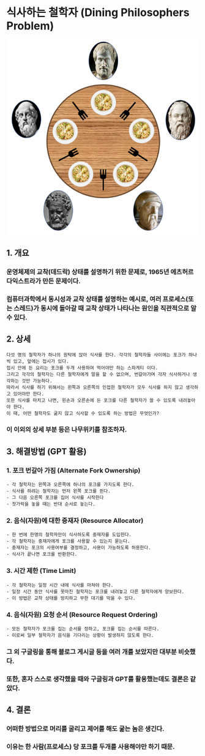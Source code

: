# 식사하는 철학자 (Dining Philosophers Problem)
![](screenshot/식사하는철학자.png)

## 1. 개요
### 운영체제의 교착(데드락) 상태를 설명하기 위한 문제로, 1965년 에츠허르 다익스트라가 만든 문제이다.
### 컴퓨터과학에서 동시성과 교착 상태를 설명하는 예시로, 여러 프로세스(또는 스레드)가 동시에 돌아갈 때 교착 상태가 나타나는 원인을 직관적으로 알 수 있다.

## 2. 상세
```
다섯 명의 철학자가 하나의 원탁에 앉아 식사를 한다. 각각의 철학자들 사이에는 포크가 하나씩 있고, 앞에는 접시가 있다.
접시 안에 든 요리는 포크를 두개 사용하여 먹어야만 하는 스파게티 이다.
그리고 각각의 철학자는 다른 철학자에게 말을 할 수 없으며, 번갈아가며 각자 식사하거나 생각하는 것만 가능하다.
따라서 식사를 하기 위해서는 왼쪽과 오른쪽의 인접한 철학자가 모두 식사를 하지 않고 생각하고 있어야만 한다.
또한 식사를 마치고 나면, 왼손과 오른손에 든 포크를 다른 철학자가 쓸 수 있도록 내려놓아야 한다.
이 때, 어떤 철학자도 굶지 않고 식사할 수 있도록 하는 방법은 무엇인가?
```
### 이 이외의 상세 부분 등은 나무위키를 참조하자.

## 3. 해결방법 (GPT 활용)
### 1. 포크 번갈아 가짐 (Alternate Fork Ownership)
```
- 각 철학자는 왼쪽과 오른쪽에 하나의 포크를 가지도록 한다.
- 식사를 하려는 철학자는 먼저 왼쪽 포크를 쥔다.
- 그 다음 오른쪽 포크를 집어 식사를 시작한다
- 젓가락을 놓을 때는 반대 순서로 놓는다.
```
### 2. 음식(자원)에 대한 중재자 (Resource Allocator)
```
- 한 번에 한명의 철학자만이 식사하도록 중재자를 도입한다.
- 각 철학자는 중재자에게 포크를 사용할 수 있는지 묻는다.
- 중재자는 포크의 사용여부를 결정하고, 사용이 가능하도록 허용한다.
- 식사가 끝나면 포크를 반환한다.
```
### 3. 시간 제한 (Time Limit)
```
- 각 철학자는 일정 시간 내에 식사를 마쳐야 한다.
- 일정 시간 동안 식사를 못마친 철학자는 포크를 내려놓고 다른 철학자에게 양보한다.
- 이 방법은 교착 상태를 방지하고 무한 대기를 막을 수 있다.
```
### 4. 음식(자원) 요청 순서 (Resource Request Ordering)
```
- 모든 철학자가 포크를 집는 순서를 정하고, 포크를 집는 순서를 따른다.
- 이로써 일부 철학자가 음식을 기다리는 상황이 발생하지 않도록 한다.
```
### 그 외 구글링을 통해 블로그 게시글 등을 여러 개를 보았지만 대부분 비슷했다.
### 또한, 혼자 스스로 생각했을 때와 구글링과 GPT를 활용했는데도 결론은 같았다.

## 4. 결론
### 어떠한 방법으로 머리를 굴리고 제어를 해도 굶는 놈은 생긴다.
### 이유는 한 사람(프로세스) 당 포크를 두개를 사용해야만 하기 때문.